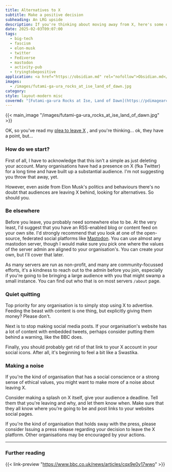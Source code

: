 ```yaml
---
title: Alternatives to X
subtitle: Make a positive decision
subheading: An LRG upside
description: If you're thinking about moving away from X, here's some of the things you might do to keep your audience.
date: 2025-02-03T09:07:00
tags:
  - big-tech
  - fascism
  - elon-musk
  - twitter
  - Fediverse
  - mastodon
  - activity-pub
  - tryingtobepositive
application: <a href="https://obsidian.md" rel="nofollow">Obsidian.md</a>
images:
  - /images/futami-ga-ura_rocks_at_ise_land_of_dawn.jpg
category: 
style: layout-modern misc
covermd: "[Futami-ga-ura Rocks at Ise, Land of Dawn](https://pdimagearchive.org/images/79617204-4896-433f-b760-897dd40b1fc7/). By Utagawa Kunisada, c1835"
---
```

{{< main_image "/images/futami-ga-ura_rocks_at_ise_land_of_dawn.jpg" >}}

OK, so you've read my [plea to leave X](/technology-and-our-future/why-are-you-still-on-x/) , and you're thinking... ok, they have a point, but...

### How do we start?

First of all, I have to acknowledge that this isn't a simple as just deleting your account. Many organisations have had a presence on X (fka Twitter) for a long time and have built up a substantial audience. I'm not suggesting you throw that away, yet.

However, even aside from Elon Musk's politics and behaviours there's no doubt that audiences are leaving X behind, looking for alternatives. So should you.

### Be elsewhere

Before you leave, you probably need somewhere else to be. At the very least, I'd suggest that you have an RSS-enabled blog or content feed on your own site. I'd strongly recommend that you look at one of the open-source, federated social platforms like [Mastodon](https://joinmastodon.org/servers). You can use almost any mastodon server, though I would make sure you pick one where the values of the server admin are aligned to your organisation's. You can create your own, but I'll cover that later.

As many servers are run as non-profit, and many are community-focussed efforts, it's a kindness to reach out to the admin before you join, especially if you're going to be bringing a large audience with you that might swamp a small instance. You can find out who that is on most servers `/about` page.

### Quiet quitting

Top priority for any organisation is to simply stop using X to advertise. Feeding the beast with content is one thing, but explicitly giving them money? Please don't.

Next is to stop making social media posts. If your organisation's website has a lot of content with embedded tweets, perhaps consider putting them behind a warning, like the BBC does. 

Finally, you should probably get rid of that link to your X account in your social icons. After all, it's beginning to feel a bit like a Swastika.

### Making a noise

If you're the kind of organisation that has a social conscience or a strong sense of ethical values, you might want to make more of a noise about leaving X. 

Consider making a splash on X itself, give your audience a deadline. Tell them that you're leaving and why, and let them know when. Make sure that they all know where you're going to be and post links to your websites social pages.

If you're the kind of organisation that holds sway with the press, please consider Issuing a press release regarding your decision to leave the X platform. Other organisations may be encouraged by your actions.

----

### Further reading

{{< link-preview "https://www.bbc.co.uk/news/articles/cqx9e0y17wwo" >}}


